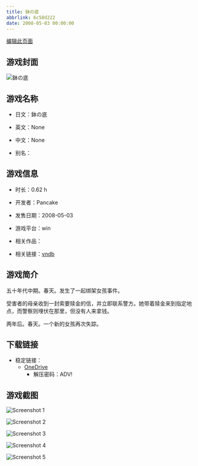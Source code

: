 ```yaml
---
title: 鉢の底
abbrlink: 6c58d222
date: 2008-05-03 00:00:00
---
```

[编辑此页面](https://github.com/ACG-3/ADV3-source/blob/main/source/_posts/games/%E9%89%A2%E3%81%AE%E5%BA%95.md)

## 游戏封面

![鉢の底](https://pan.timero.xyz/d/onedrive/img_lib_001/%E9%89%A2%E3%81%AE%E5%BA%95_cover.avif)


## 游戏名称

- 日文：鉢の底
- 英文：None
- 中文：None

- 别名：


## 游戏信息

- 时长：0.62 h
- 开发者：Pancake
- 发售日期：2008-05-03
- 游戏平台：win
- 相关作品：

- 相关链接：[vndb](https://vndb.org/v8084)


## 游戏简介

五十年代中期。春天。发生了一起绑架女孩事件。

受害者的母亲收到一封索要赎金的信，并立即联系警方。她带着赎金来到指定地点，而警察则埋伏在那里，但没有人来拿钱。

两年后。春天。一个新的女孩再次失踪。




## 下载链接

- 稳定链接：
    - [OneDrive](https://pan.timero.xyz/onedrive/adv_lib_001/%E9%89%A2%E3%81%AE%E5%BA%95)
        - 解压密码：ADV!



## 游戏截图


![Screenshot 1](https://pan.timero.xyz/d/onedrive/img_lib_001/%E9%89%A2%E3%81%AE%E5%BA%95_Screenshot_1.avif)

![Screenshot 2](https://pan.timero.xyz/d/onedrive/img_lib_001/%E9%89%A2%E3%81%AE%E5%BA%95_Screenshot_2.avif)

![Screenshot 3](https://pan.timero.xyz/d/onedrive/img_lib_001/%E9%89%A2%E3%81%AE%E5%BA%95_Screenshot_3.avif)

![Screenshot 4](https://pan.timero.xyz/d/onedrive/img_lib_001/%E9%89%A2%E3%81%AE%E5%BA%95_Screenshot_4.avif)

![Screenshot 5](https://pan.timero.xyz/d/onedrive/img_lib_001/%E9%89%A2%E3%81%AE%E5%BA%95_Screenshot_5.avif)

